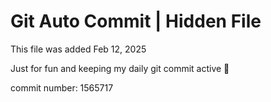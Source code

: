 # Git Auto Commit | Hidden File

This file was added Feb 12, 2025

Just for fun and keeping my daily git commit active 🤪

commit number: 1565717
